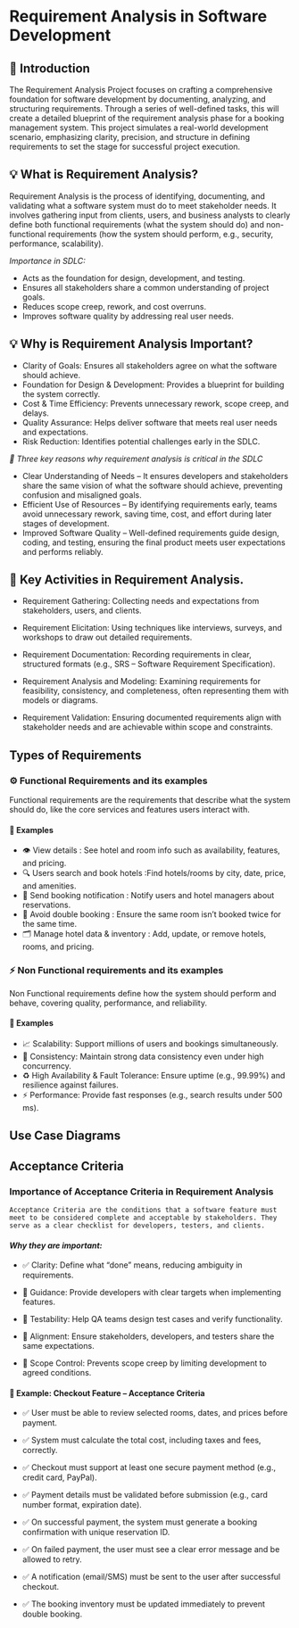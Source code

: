 # Requirement Analysis in Software Development

## 📌 Introduction
The Requirement Analysis Project focuses on crafting a comprehensive foundation for software development by documenting, analyzing, and structuring requirements. Through a series of well-defined tasks, this will create a detailed blueprint of the requirement analysis phase for a booking management system. This project simulates a real-world development scenario, emphasizing clarity, precision, and structure in defining requirements to set the stage for successful project execution.

## 💡 What is Requirement Analysis?

Requirement Analysis is the process of identifying, documenting, and validating what a software system must do to meet stakeholder needs. It involves gathering input from clients, users, and business analysts to clearly define both functional requirements (what the system should do) and non-functional requirements (how the system should perform, e.g., security, performance, scalability).

 *Importance in SDLC:*

- Acts as the foundation for design, development, and testing.
- Ensures all stakeholders share a common understanding of project goals.
- Reduces scope creep, rework, and cost overruns.
- Improves software quality by addressing real user needs.

## 💡 Why is Requirement Analysis Important?

- Clarity of Goals: Ensures all stakeholders agree on what the software should achieve.
- Foundation for Design & Development: Provides a blueprint for building the system correctly.
- Cost & Time Efficiency: Prevents unnecessary rework, scope creep, and delays.
- Quality Assurance: Helps deliver software that meets real user needs and expectations.
- Risk Reduction: Identifies potential challenges early in the SDLC.

*🔑 Three key reasons why requirement analysis is critical in the SDLC*

- Clear Understanding of Needs – It ensures developers and stakeholders share the same vision of what the software should achieve, preventing confusion and misaligned goals.
- Efficient Use of Resources – By identifying requirements early, teams avoid unnecessary rework, saving time, cost, and effort during later stages of development.
- Improved Software Quality – Well-defined requirements guide design, coding, and testing, ensuring the final product meets user expectations and performs reliably.

## 🔑 Key Activities in Requirement Analysis.
- Requirement Gathering: Collecting needs and expectations from stakeholders, users, and clients.

- Requirement Elicitation: Using techniques like interviews, surveys, and workshops to draw out detailed requirements.

- Requirement Documentation: Recording requirements in clear, structured formats (e.g., SRS – Software Requirement Specification).

- Requirement Analysis and Modeling: Examining requirements for feasibility, consistency, and completeness, often representing them with models or diagrams.

- Requirement Validation: Ensuring documented requirements align with stakeholder needs and are achievable within scope and constraints.

## Types of Requirements

 ### ⚙️ Functional Requirements and its examples

   Functional requirements are the requirements that describe what the system should do, like the core services and features users interact with.    

   #### 🔖 Examples         

- 👁️ View details : See hotel and room info such as availability, features, and pricing.
- 🔍 Users search and book hotels :Find hotels/rooms by city, date, price, and amenities.
- 🔔 Send booking notification : Notify users and hotel managers about reservations.
- 🚫 Avoid double booking : Ensure the same room isn’t booked twice for the same time.
- 🗂️ Manage hotel data & inventory : Add, update, or remove hotels, rooms, and pricing.      

 ### ⚡  Non Functional requirements  and its examples 
   Non Functional requirements define how the system should perform and behave, covering quality, performance, and reliability.

   #### 🔖 Examples

- 📈 Scalability: Support millions of users and bookings simultaneously.
- 🔄 Consistency: Maintain strong data consistency even under high concurrency.
- ♻️ High Availability & Fault Tolerance: Ensure uptime (e.g., 99.99%) and resilience against failures.
- ⚡ Performance: Provide fast responses (e.g., search results under 500 ms).

## Use Case Diagrams

## Acceptance Criteria
   ### Importance of Acceptance Criteria in Requirement Analysis

    Acceptance Criteria are the conditions that a software feature must meet to be considered complete and acceptable by stakeholders. They serve as a clear checklist for developers, testers, and clients.

   #### *Why they are important:*

- ✅ Clarity: Define what “done” means, reducing ambiguity in requirements.

- 🧭 Guidance: Provide developers with clear targets when implementing features.

- 🧪 Testability: Help QA teams design test cases and verify functionality.

- 🤝 Alignment: Ensure stakeholders, developers, and testers share the same expectations.

- 🚫 Scope Control: Prevents scope creep by limiting development to agreed conditions.

#### 🛒 Example: Checkout Feature – Acceptance Criteria
- ✅ User must be able to review selected rooms, dates, and prices before payment.

- ✅ System must calculate the total cost, including taxes and fees, correctly.

- ✅ Checkout must support at least one secure payment method (e.g., credit card, PayPal).

- ✅ Payment details must be validated before submission (e.g., card number format, expiration date).

- ✅ On successful payment, the system must generate a booking confirmation with unique reservation ID.

- ✅ On failed payment, the user must see a clear error message and be allowed to retry.

- ✅ A notification (email/SMS) must be sent to the user after successful checkout.

- ✅ The booking inventory must be updated immediately to prevent double booking.


